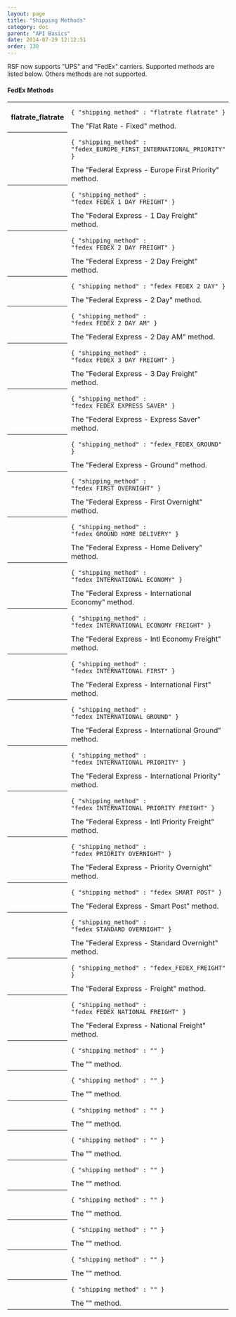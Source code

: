 ```yaml
---
layout: page
title: "Shipping Methods"
category: doc
parent: "API Basics"
date: 2014-07-29 12:12:51
order: 130
---
```


RSF now supports "UPS" and "FedEx" carriers. Supported methods are listed below. Others methods are not supported.

#### FedEx Methods

<table class="table-striped">
<tr>
  <th>flatrate_flatrate</th>
  <td>
  	<pre><code>{ "shipping_method" : "flatrate_flatrate" }</code></pre>
  	The "Flat Rate - Fixed" method.
  </td>	
</tr>
<tr>
  <th></th>
  <td>
  	<pre><code>{ "shipping_method" : "fedex_EUROPE_FIRST_INTERNATIONAL_PRIORITY" }</code></pre>
  	The "Federal Express - Europe First Priority" method.
  </td>	
</tr>
<tr>
  <th></th>
  <td>
  	<pre><code>{ "shipping_method" : "fedex_FEDEX_1_DAY_FREIGHT" }</code></pre>
  	The "Federal Express - 1 Day Freight" method.
  </td>	
</tr>
<tr>
  <th></th>
  <td>
  	<pre><code>{ "shipping_method" : "fedex_FEDEX_2_DAY_FREIGHT" }</code></pre>
  	The "Federal Express - 2 Day Freight" method.
  </td>	
</tr>
<tr>
  <th></th>
  <td>
  	<pre><code>{ "shipping_method" : "fedex_FEDEX_2_DAY" }</code></pre>
  	The "Federal Express - 2 Day" method.
  </td>	
</tr>
<tr>
  <th></th>
  <td>
  	<pre><code>{ "shipping_method" : "fedex_FEDEX_2_DAY_AM" }</code></pre>
  	The "Federal Express - 2 Day AM" method.
  </td>	
</tr>
<tr>
  <th></th>
  <td>
  	<pre><code>{ "shipping_method" : "fedex_FEDEX_3_DAY_FREIGHT" }</code></pre>
  	The "Federal Express - 3 Day Freight" method.
  </td>	
</tr>
<tr>
  <th></th>
  <td>
  	<pre><code>{ "shipping_method" : "fedex_FEDEX_EXPRESS_SAVER" }</code></pre>
  	The "Federal Express - Express Saver" method.
  </td>	
</tr>
<tr>
  <th></th>
  <td>
  	<pre><code>{ "shipping_method" : "fedex_FEDEX_GROUND" }</code></pre>
  	The "Federal Express - Ground" method.
  </td>	
</tr>
<tr>
  <th></th>
  <td>
  	<pre><code>{ "shipping_method" : "fedex_FIRST_OVERNIGHT" }</code></pre>
  	The "Federal Express - First Overnight" method.
  </td>	
</tr>
<tr>
  <th></th>
  <td>
  	<pre><code>{ "shipping_method" : "fedex_GROUND_HOME_DELIVERY" }</code></pre>
  	The "Federal Express - Home Delivery" method.
  </td>	
</tr>
<tr>
  <th></th>
  <td>
  	<pre><code>{ "shipping_method" : "fedex_INTERNATIONAL_ECONOMY" }</code></pre>
  	The "Federal Express - International Economy" method.
  </td>	
</tr>
<tr>
  <th></th>
  <td>
  	<pre><code>{ "shipping_method" : "fedex_INTERNATIONAL_ECONOMY_FREIGHT" }</code></pre>
  	The "Federal Express - Intl Economy Freight" method.
  </td>	
</tr>
<tr>
  <th></th>
  <td>
  	<pre><code>{ "shipping_method" : "fedex_INTERNATIONAL_FIRST" }</code></pre>
  	The "Federal Express - International First" method.
  </td>	
</tr>
<tr>
  <th></th>
  <td>
  	<pre><code>{ "shipping_method" : "fedex_INTERNATIONAL_GROUND" }</code></pre>
  	The "Federal Express - International Ground" method.
  </td>	
</tr>
<tr>
  <th></th>
  <td>
  	<pre><code>{ "shipping_method" : "fedex_INTERNATIONAL_PRIORITY" }</code></pre>
  	The "Federal Express - International Priority" method.
  </td>	
</tr>
<tr>
  <th></th>
  <td>
  	<pre><code>{ "shipping_method" : "fedex_INTERNATIONAL_PRIORITY_FREIGHT" }</code></pre>
  	The "Federal Express - Intl Priority Freight" method.
  </td>	
</tr>
<tr>
  <th></th>
  <td>
  	<pre><code>{ "shipping_method" : "fedex_PRIORITY_OVERNIGHT" }</code></pre>
  	The "Federal Express - Priority Overnight" method.
  </td>	
</tr>
<tr>
  <th></th>
  <td>
  	<pre><code>{ "shipping_method" : "fedex_SMART_POST" }</code></pre>
  	The "Federal Express - Smart Post" method.
  </td>	
</tr>
<tr>
  <th></th>
  <td>
  	<pre><code>{ "shipping_method" : "fedex_STANDARD_OVERNIGHT" }</code></pre>
  	The "Federal Express - Standard Overnight" method.
  </td>	
</tr>
<tr>
  <th></th>
  <td>
  	<pre><code>{ "shipping_method" : "fedex_FEDEX_FREIGHT" }</code></pre>
  	The "Federal Express - Freight" method.
  </td>	
</tr>
<tr>
  <th></th>
  <td>
  	<pre><code>{ "shipping_method" : "fedex_FEDEX_NATIONAL_FREIGHT" }</code></pre>
  	The "Federal Express - National Freight" method.
  </td>	
</tr>
<tr>
  <th></th>
  <td>
  	<pre><code>{ "shipping_method" : "" }</code></pre>
  	The "" method.
  </td>	
</tr>
<tr>
  <th></th>
  <td>
  	<pre><code>{ "shipping_method" : "" }</code></pre>
  	The "" method.
  </td>	
</tr>
<tr>
  <th></th>
  <td>
  	<pre><code>{ "shipping_method" : "" }</code></pre>
  	The "" method.
  </td>	
</tr>
<tr>
  <th></th>
  <td>
  	<pre><code>{ "shipping_method" : "" }</code></pre>
  	The "" method.
  </td>	
</tr>
<tr>
  <th></th>
  <td>
  	<pre><code>{ "shipping_method" : "" }</code></pre>
  	The "" method.
  </td>	
</tr>
<tr>
  <th></th>
  <td>
  	<pre><code>{ "shipping_method" : "" }</code></pre>
  	The "" method.
  </td>	
</tr>
<tr>
  <th></th>
  <td>
  	<pre><code>{ "shipping_method" : "" }</code></pre>
  	The "" method.
  </td>	
</tr>
<tr>
  <th></th>
  <td>
  	<pre><code>{ "shipping_method" : "" }</code></pre>
  	The "" method.
  </td>	
</tr>
<tr>
  <th></th>
  <td>
  	<pre><code>{ "shipping_method" : "" }</code></pre>
  	The "" method.
  </td>	
</tr>
</table>

